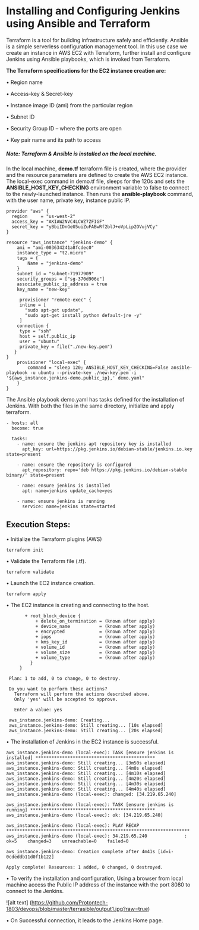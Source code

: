 # Installing and Configuring Jenkins using Ansible and Terraform


Terraform is a tool for building infrastructure safely and efficiently. Ansible is a simple serverless configuration management tool. In this use case we create an instance in AWS EC2 with Terraform, further install and configure Jenkins using Ansible playbooks, which is invoked from Terraform.

**The Terraform specifications for the EC2 instance creation are:**

 •	Region name

 •	Access-key & Secret-key

 •	Instance image ID (ami) from the particular region

 •	Subnet ID

 •	Security Group ID – where the ports are open

 •	Key pair name and its path to access 

##### Note: Terraform & Ansible is installed on the local machine.

In the local machine, **demo.tf** terraform file is created, where the provider and the resource parameters are defined to create the AWS EC2 instance. The local-exec command in demo.tf file, sleeps for the 120s and sets the **ANSIBLE_HOST_KEY_CHECKING** environment variable to false to connect to the newly-launched instance. Then runs the **ansible-playbook** command, with the user name, private key, instance public IP.

    provider "aws" {
      region     = "us-west-2"
      access_key = "AKIAW2NVC4LCWZ7ZFIGF"
      secret_key = "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"
    }

    resource "aws_instance" "jenkins-demo" {
        ami = "ami-003634241a8fcdec0"
        instance_type = "t2.micro"
        tags = {
            Name = "jenkins-demo"
        }
        subnet_id = "subnet-71977909"
        security_groups = ["sg-370d906e"]
        associate_public_ip_address = true
        key_name = "new-key"

         provisioner "remote-exec" {
         inline = [
           "sudo apt-get update",
           "sudo apt-get install python default-jre -y"
         ]
        connection {
         type = "ssh"
         host = self.public_ip
         user = "ubuntu"
         private_key = file("./new-key.pem")
       }
    }
        provisioner "local-exec" {
            command = "sleep 120; ANSIBLE_HOST_KEY_CHECKING=False ansible-playbook -u ubuntu --private-key ./new-key.pem -i '${aws_instance.jenkins-demo.public_ip},' demo.yaml"
        }
    }

 
The Ansible playbook demo.yaml has tasks defined for the installation of Jenkins. With both the files in the same directory, initialize and apply terraform.

    - hosts: all
      become: true

      tasks:
        - name: ensure the jenkins apt repository key is installed
          apt_key: url=https://pkg.jenkins.io/debian-stable/jenkins.io.key state=present

        - name: ensure the repository is configured
          apt_repository: repo='deb https://pkg.jenkins.io/debian-stable binary/' state=present

        - name: ensure jenkins is installed
          apt: name=jenkins update_cache=yes

        - name: ensure jenkins is running
          service: name=jenkins state=started

 
## Execution Steps:
 •	Initialize the Terraform plugins (AWS)
 
    terraform init
 
 •	Validate the Terraform file (.tf).
 
    terraform validate
    
 •	Launch the EC2 instance creation. 
 
    terraform apply

 •	The EC2 instance is creating and connecting to the host.
 
 
           + root_block_device {
               + delete_on_termination = (known after apply)
               + device_name           = (known after apply)
               + encrypted             = (known after apply)
               + iops                  = (known after apply)
               + kms_key_id            = (known after apply)
               + volume_id             = (known after apply)
               + volume_size           = (known after apply)
               + volume_type           = (known after apply)
             }
         }

     Plan: 1 to add, 0 to change, 0 to destroy.

     Do you want to perform these actions?
       Terraform will perform the actions described above.
       Only 'yes' will be accepted to approve.

       Enter a value: yes

     aws_instance.jenkins-demo: Creating...
     aws_instance.jenkins-demo: Still creating... [10s elapsed]
     aws_instance.jenkins-demo: Still creating... [20s elapsed]

 
 •	The installation of Jenkins in the EC2 instance is successful.
 

    aws_instance.jenkins-demo (local-exec): TASK [ensure jenkins is installed] *********************************************
    aws_instance.jenkins-demo: Still creating... [3m50s elapsed]
    aws_instance.jenkins-demo: Still creating... [4m0s elapsed]
    aws_instance.jenkins-demo: Still creating... [4m10s elapsed]
    aws_instance.jenkins-demo: Still creating... [4m20s elapsed]
    aws_instance.jenkins-demo: Still creating... [4m30s elapsed]
    aws_instance.jenkins-demo: Still creating... [4m40s elapsed]
    aws_instance.jenkins-demo (local-exec): changed: [34.219.65.240]

    aws_instance.jenkins-demo (local-exec): TASK [ensure jenkins is running] ***********************************************
    aws_instance.jenkins-demo (local-exec): ok: [34.219.65.240]

    aws_instance.jenkins-demo (local-exec): PLAY RECAP *********************************************************************
    aws_instance.jenkins-demo (local-exec): 34.219.65.240              : ok=5    changed=3    unreachable=0    failed=0

    aws_instance.jenkins-demo: Creation complete after 4m41s [id=i-0cdeddb11d0f1b122]

    Apply complete! Resources: 1 added, 0 changed, 0 destroyed.

 
 •	To verify the installation and configuration, Using a browser from local machine access the Public IP address of the instance with the port 8080 to connect to the Jenkins.
 
 ![alt text] (https://github.com/Protontech-1803/devops/blob/master/terrasible/output1.jpg?raw=true)
 
 
 •	On Successful connection, it leads to the Jenkins Home page.  

